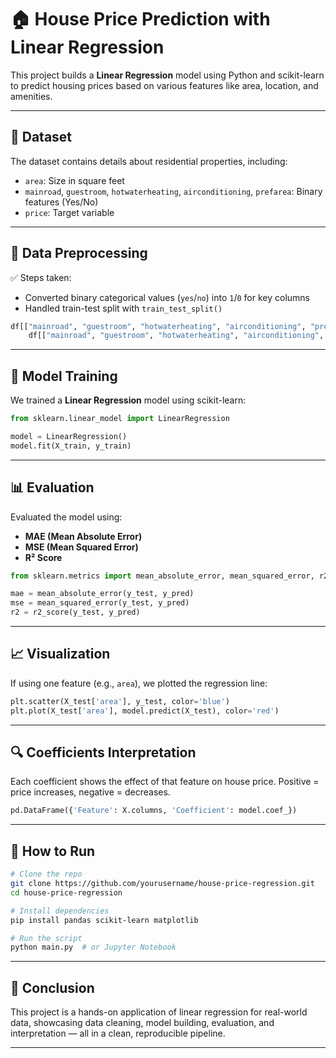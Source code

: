 # 🏠 House Price Prediction with Linear Regression

This project builds a **Linear Regression** model using Python and scikit-learn to predict housing prices based on various features like area, location, and amenities.

---

## 📁 Dataset

The dataset contains details about residential properties, including:

- `area`: Size in square feet
- `mainroad`, `guestroom`, `hotwaterheating`, `airconditioning`, `prefarea`: Binary features (Yes/No)
- `price`: Target variable

---

## 🧹 Data Preprocessing

✅ Steps taken:

- Converted binary categorical values (`yes`/`no`) into `1`/`0` for key columns  
- Handled train-test split with `train_test_split()`

```python
df[["mainroad", "guestroom", "hotwaterheating", "airconditioning", "prefarea"]] = \
    df[["mainroad", "guestroom", "hotwaterheating", "airconditioning", "prefarea"]].replace({'yes': 1, 'no': 0})
````

---

## 🤖 Model Training

We trained a **Linear Regression** model using scikit-learn:

```python
from sklearn.linear_model import LinearRegression

model = LinearRegression()
model.fit(X_train, y_train)
```

---

## 📊 Evaluation

Evaluated the model using:

* **MAE (Mean Absolute Error)**
* **MSE (Mean Squared Error)**
* **R² Score**

```python
from sklearn.metrics import mean_absolute_error, mean_squared_error, r2_score

mae = mean_absolute_error(y_test, y_pred)
mse = mean_squared_error(y_test, y_pred)
r2 = r2_score(y_test, y_pred)
```

---

## 📈 Visualization

If using one feature (e.g., `area`), we plotted the regression line:

```python
plt.scatter(X_test['area'], y_test, color='blue')
plt.plot(X_test['area'], model.predict(X_test), color='red')
```

---

## 🔍 Coefficients Interpretation

Each coefficient shows the effect of that feature on house price. Positive = price increases, negative = decreases.

```python
pd.DataFrame({'Feature': X.columns, 'Coefficient': model.coef_})
```

---

## 🚀 How to Run

```bash
# Clone the repo
git clone https://github.com/yourusername/house-price-regression.git
cd house-price-regression

# Install dependencies
pip install pandas scikit-learn matplotlib

# Run the script
python main.py  # or Jupyter Notebook
```

---

## 📌 Conclusion

This project is a hands-on application of linear regression for real-world data, showcasing data cleaning, model building, evaluation, and interpretation — all in a clean, reproducible pipeline.

---
